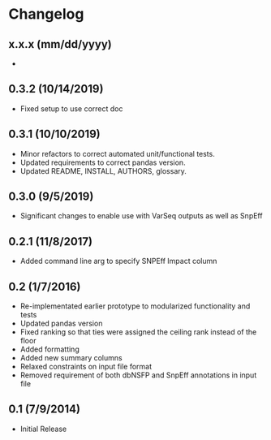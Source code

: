 Changelog
=========

x.x.x (mm/dd/yyyy)
---
- 

0.3.2 (10/14/2019)
------------------
- Fixed setup to use correct doc

0.3.1 (10/10/2019)
------------------
- Minor refactors to correct automated unit/functional tests.
- Updated requirements to correct pandas version.
- Updated README, INSTALL, AUTHORS, glossary.

0.3.0 (9/5/2019)
----------------
- Significant changes to enable use with VarSeq outputs as well as SnpEff


0.2.1 (11/8/2017)
-----------------
- Added command line arg to specify SNPEff Impact column

0.2 (1/7/2016)
--------------
- Re-implementated earlier prototype to modularized functionality and tests
- Updated pandas version
- Fixed ranking so that ties were assigned the ceiling rank instead of the floor
- Added formatting
- Added new summary columns
- Relaxed constraints on input file format
- Removed requirement of both dbNSFP and SnpEff annotations in input file

0.1 (7/9/2014)
--------------
- Initial Release
